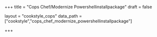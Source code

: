 +++
title = "Cops Chef/Modernize Powershellinstallpackage"
draft = false

layout = "cookstyle_cops"
data_path = ["cookstyle","cops_chef_modernize_powershellinstallpackage"]

+++

<!-- The content of this page is automatically generated from the
cops_chef_modernize_powershellinstallpackage.yml file in github.com/chef/cookstyle/docs-chef-io/data/cookstyle. -->
